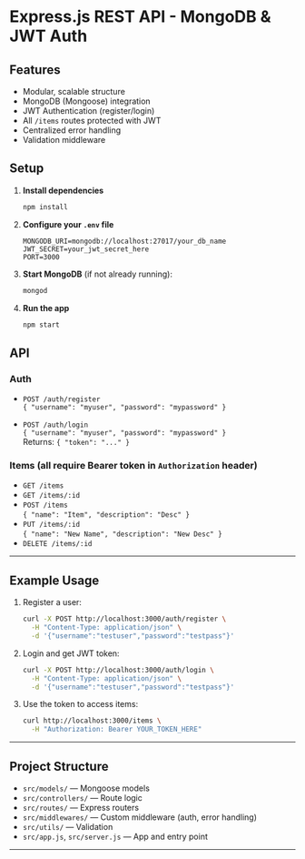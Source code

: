 # Express.js REST API - MongoDB & JWT Auth

## Features

- Modular, scalable structure
- MongoDB (Mongoose) integration
- JWT Authentication (register/login)
- All `/items` routes protected with JWT
- Centralized error handling
- Validation middleware

## Setup

1. **Install dependencies**

    ```sh
    npm install
    ```

2. **Configure your `.env` file**

    ```
    MONGODB_URI=mongodb://localhost:27017/your_db_name
    JWT_SECRET=your_jwt_secret_here
    PORT=3000
    ```

3. **Start MongoDB** (if not already running):

    ```sh
    mongod
    ```

4. **Run the app**

    ```sh
    npm start
    ```

## API

### Auth

- `POST /auth/register`  
  `{ "username": "myuser", "password": "mypassword" }`

- `POST /auth/login`  
  `{ "username": "myuser", "password": "mypassword" }`  
  Returns: `{ "token": "..." }`

### Items (all require Bearer token in `Authorization` header)

- `GET /items`
- `GET /items/:id`
- `POST /items`  
  `{ "name": "Item", "description": "Desc" }`
- `PUT /items/:id`  
  `{ "name": "New Name", "description": "New Desc" }`
- `DELETE /items/:id`

---

## Example Usage

1. Register a user:

    ```sh
    curl -X POST http://localhost:3000/auth/register \
      -H "Content-Type: application/json" \
      -d '{"username":"testuser","password":"testpass"}'
    ```

2. Login and get JWT token:

    ```sh
    curl -X POST http://localhost:3000/auth/login \
      -H "Content-Type: application/json" \
      -d '{"username":"testuser","password":"testpass"}'
    ```

3. Use the token to access items:

    ```sh
    curl http://localhost:3000/items \
      -H "Authorization: Bearer YOUR_TOKEN_HERE"
    ```

---

## Project Structure

- `src/models/` — Mongoose models
- `src/controllers/` — Route logic
- `src/routes/` — Express routers
- `src/middlewares/` — Custom middleware (auth, error handling)
- `src/utils/` — Validation
- `src/app.js`, `src/server.js` — App and entry point

---